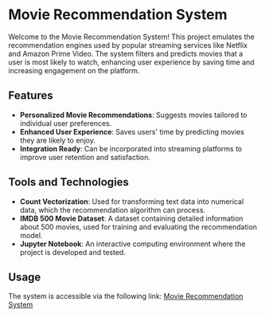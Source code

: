 # Movie Recommendation System

Welcome to the Movie Recommendation System! This project emulates the recommendation engines used by popular streaming services like Netflix and Amazon Prime Video. The system filters and predicts movies that a user is most likely to watch, enhancing user experience by saving time and increasing engagement on the platform.

## Features

- **Personalized Movie Recommendations**: Suggests movies tailored to individual user preferences.
- **Enhanced User Experience**: Saves users' time by predicting movies they are likely to enjoy.
- **Integration Ready**: Can be incorporated into streaming platforms to improve user retention and satisfaction.

## Tools and Technologies

- **Count Vectorization**: Used for transforming text data into numerical data, which the recommendation algorithm can process.
- **IMDB 500 Movie Dataset**: A dataset containing detailed information about 500 movies, used for training and evaluating the recommendation model.
- **Jupyter Notebook**: An interactive computing environment where the project is developed and tested.

## Usage

The system is accessible via the following link: [Movie Recommendation System](https://movie-reccomender-system.onrender.com)


